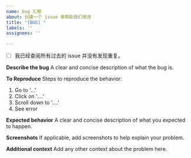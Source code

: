 ```yaml
---
name: bug 汇报
about: 创建一个 issue 来帮助我们改进
title: "[BUG] "
labels: ''
assignees: ''

---
```


-[ ] 我已经查阅所有过去的 issue 并没有发现重复。

**Describe the bug**
A clear and concise description of what the bug is.

**To Reproduce**
Steps to reproduce the behavior:
1. Go to '...'
2. Click on '....'
3. Scroll down to '....'
4. See error

**Expected behavior**
A clear and concise description of what you expected to happen.

**Screenshots**
If applicable, add screenshots to help explain your problem.

**Additional context**
Add any other context about the problem here.
